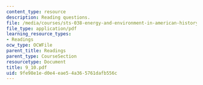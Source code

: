 ```yaml
---
content_type: resource
description: Reading questions.
file: /media/courses/sts-038-energy-and-environment-in-american-history-1705-2005-fall-2006/9fe98e1ed0e4eae54a365761dafb556c_9_10.pdf
file_type: application/pdf
learning_resource_types:
- Readings
ocw_type: OCWFile
parent_title: Readings
parent_type: CourseSection
resourcetype: Document
title: 9_10.pdf
uid: 9fe98e1e-d0e4-eae5-4a36-5761dafb556c
---
```

